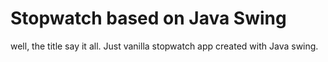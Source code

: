 # Stopwatch based on Java Swing
well, the title say it all. Just vanilla stopwatch app created with Java swing. 